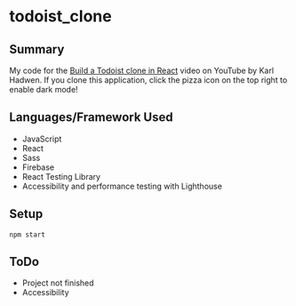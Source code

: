# todoist_clone

## Summary
My code for the [Build a Todoist clone in React](https://www.youtube.com/watch?v=HgfA4W_VjmI) video on YouTube by Karl Hadwen. If you clone this application, click the pizza icon on the top right to enable dark mode! 

## Languages/Framework Used
- JavaScript
- React
- Sass 
- Firebase
- React Testing Library
- Accessibility and performance testing with Lighthouse

## Setup
`npm start`

## ToDo
- Project not finished
- Accessibility

